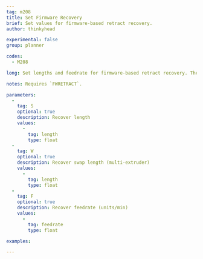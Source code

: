 ```yaml
---
tag: m208
title: Set Firmware Recovery
brief: Set values for firmware-based retract recovery.
author: thinkyhead

experimental: false
group: planner

codes:
  - M208

long: Set lengths and feedrate for firmware-based retract recovery. The new values will apply to all subsequent G11

notes: Requires `FWRETRACT`.

parameters:
  -
    tag: S
    optional: true
    description: Recover length
    values:
      -
        tag: length
        type: float
  -
    tag: W
    optional: true
    description: Recover swap length (multi-extruder)
    values:
      -
        tag: length
        type: float
  -
    tag: F
    optional: true
    description: Recover feedrate (units/min)
    values:
      -
        tag: feedrate
        type: float

examples:

---
```



